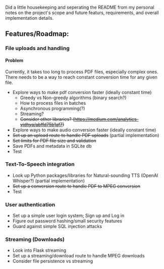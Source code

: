 Did  a little housekeeping and seperating the README from my personal notes on the project's scope and future featurs, requirements, and overall implementation details.

## Features/Roadmap:

### File uploads and handling
#### Problem
Currently, it takes too long to process PDF files, especially complex ones. There needs to be a way to reach constant conversion time for any given file.
* Explore ways to make pdf conversion faster (ideally constant time)
    * Greedy vs Non-greedy algorithms (binary search?)
    * How to process files in batches
    * Asynchronous programming(?)
    * Streaming?
    * ~~Consider other libraries? (https://medium.com/analytics-vidhya/abffd75b1af7)~~
* Explore ways to make audio conversion faster (ideally constant time)
* ~~Set up an upload route to handle PDF uploads~~ (partial implementation)
* ~~Set limits for PDF file size and validation~~
* Save PDFs and metadata in SQLite db
* Test

### Text-To-Speech integration
* Look up Python packages/libraries for Natural-sounding TTS (OpenAI Whisper?) (partial implementation)
* ~~Set up a conversion route to handle PDF to MPEG conversion~~
* Test

### User authentication
* Set up a simple user login system; Sign up and Log in
* Figure out password hashing/small security features
* Guard against simple SQL injection attacks

### Streaming (Downloads)
* Look into Flask streaming
* Set up a streaming/download route to handle MPEG downloads
* Consider file persistence vs streaming
